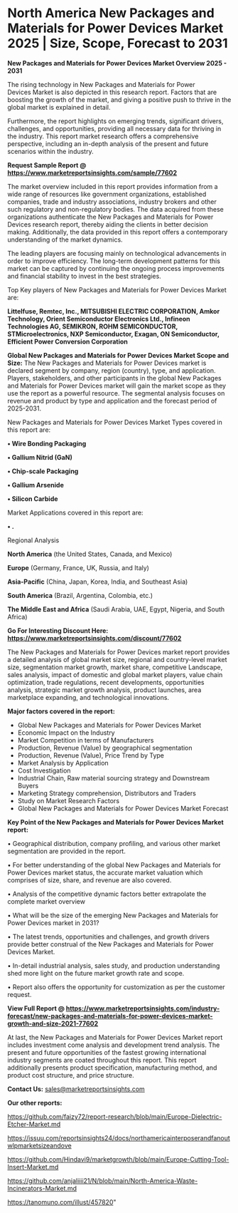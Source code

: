 # North America New Packages and Materials for Power Devices Market 2025 | Size, Scope, Forecast to 2031

<Strong> New Packages and Materials for Power Devices Market Overview 2025 - 2031</strong>

The rising technology in New Packages and Materials for Power Devices Market is also depicted in this research report. Factors that are boosting the growth of the market, and giving a positive push to thrive in the global market is explained in detail.

Furthermore, the report highlights on emerging trends, significant drivers, challenges, and opportunities, providing all necessary data for thriving in the industry. This report market research offers a comprehensive perspective, including an in-depth analysis of the present and future scenarios within the industry.

<strong>Request Sample Report @ <a href=https://www.marketreportsinsights.com/sample/77602>https://www.marketreportsinsights.com/sample/77602</a></strong>

The market overview included in this report provides information from a wide range of resources like government organizations, established companies, trade and industry associations, industry brokers and other such regulatory and non-regulatory bodies. The data acquired from these organizations authenticate the New Packages and Materials for Power Devices research report, thereby aiding the clients in better decision making. Additionally, the data provided in this report offers a contemporary understanding of the market dynamics.

The leading players are focusing mainly on technological advancements in order to improve efficiency. The long-term development patterns for this market can be captured by continuing the ongoing process improvements and financial stability to invest in the best strategies.

Top Key players of New Packages and Materials for Power Devices Market are:

<strong>Littelfuse, Remtec, Inc., MITSUBISHI ELECTRIC CORPORATION, Amkor Technology, Orient Semiconductor Electronics Ltd., Infineon Technologies AG, SEMIKRON, ROHM SEMICONDUCTOR, STMicroelectronics, NXP Semiconductor, Exagan, ON Semiconductor, Efficient Power Conversion Corporation</strong>

<strong><b>Global New Packages and Materials for Power Devices Market Scope and Size:</b></strong>
The New Packages and Materials for Power Devices market is declared segment by company, region (country), type, and application. Players, stakeholders, and other participants in the global New Packages and Materials for Power Devices market will gain the market scope as they use the report as a powerful resource. The segmental analysis focuses on revenue and product by type and application and the forecast period of 2025-2031.

New Packages and Materials for Power Devices Market Types covered in this report are:

<strong>• Wire Bonding Packaging

• Gallium Nitrid (GaN)

• Chip-scale Packaging

• Gallium Arsenide

• Silicon Carbide</strong>

Market Applications covered in this report are:

<strong>• .</strong> 

Regional Analysis

<strong>North America</strong> (the United States, Canada, and Mexico)

<strong>Europe</strong> (Germany, France, UK, Russia, and Italy)

<strong>Asia-Pacific</strong> (China, Japan, Korea, India, and Southeast Asia)

<strong>South America</strong> (Brazil, Argentina, Colombia, etc.)

<strong>The Middle East and Africa</strong> (Saudi Arabia, UAE, Egypt, Nigeria, and South Africa)

<strong>Go For Interesting Discount Here: <a href=https://www.marketreportsinsights.com/discount/77602>https://www.marketreportsinsights.com/discount/77602</a></strong>

The New Packages and Materials for Power Devices market report provides a detailed analysis of global market size, regional and country-level market size, segmentation market growth, market share, competitive Landscape, sales analysis, impact of domestic and global market players, value chain optimization, trade regulations, recent developments, opportunities analysis, strategic market growth analysis, product launches, area marketplace expanding, and technological innovations.

<strong><b>Major factors covered in the report:</b></strong>
<ul>
  <li>Global New Packages and Materials for Power Devices Market </li>
  <li>Economic Impact on the Industry</li>
  <li>Market Competition in terms of Manufacturers</li>
  <li>Production, Revenue (Value) by geographical segmentation</li>
  <li>Production, Revenue (Value), Price Trend by Type</li>
  <li>Market Analysis by Application</li>
  <li>Cost Investigation</li>
  <li>Industrial Chain, Raw material sourcing strategy and Downstream Buyers</li>
  <li>Marketing Strategy comprehension, Distributors and Traders</li>
  <li>Study on Market Research Factors</li>
  <li>Global New Packages and Materials for Power Devices Market Forecast</li>
</ul>

<strong><b>Key Point of the New Packages and Materials for Power Devices Market report:</b></strong>

• Geographical distribution, company profiling, and various other market segmentation are provided in the report.

• For better understanding of the global New Packages and Materials for Power Devices market status, the accurate market valuation which comprises of size, share, and revenue are also covered.

• Analysis of the competitive dynamic factors better extrapolate the complete market overview

• What will be the size of the emerging New Packages and Materials for Power Devices market in 2031?

• The latest trends, opportunities and challenges, and growth drivers provide better construal of the New Packages and Materials for Power Devices Market.

• In-detail industrial analysis, sales study, and production understanding shed more light on the future market growth rate and scope.

• Report also offers the opportunity for customization as per the customer request.

<strong><b>View Full Report @ <a href=https://www.marketreportsinsights.com/industry-forecast/new-packages-and-materials-for-power-devices-market-growth-and-size-2021-77602>https://www.marketreportsinsights.com/industry-forecast/new-packages-and-materials-for-power-devices-market-growth-and-size-2021-77602</a></b></strong>


At last, the New Packages and Materials for Power Devices Market report includes investment come analysis and development trend analysis. The present and future opportunities of the fastest growing international industry segments are coated throughout this report. This report additionally presents product specification, manufacturing method, and product cost structure, and price structure.

<strong>Contact Us:</strong>
sales@marketreportsinsights.com

<strong>Our other reports:</strong>

<a href=https://github.com/faizy72/report-research/blob/main/Europe-Dielectric-Etcher-Market.md>https://github.com/faizy72/report-research/blob/main/Europe-Dielectric-Etcher-Market.md</a>

<a href=https://issuu.com/reportsinsights24/docs/northamericainterposerandfanoutwlpmarketsizeandove>https://issuu.com/reportsinsights24/docs/northamericainterposerandfanoutwlpmarketsizeandove</a>

<a href=https://github.com/Hindavi9/marketgrowth/blob/main/Europe-Cutting-Tool-Insert-Market.md>https://github.com/Hindavi9/marketgrowth/blob/main/Europe-Cutting-Tool-Insert-Market.md</a>

<a href=https://github.com/anjaliiii21/N/blob/main/North-America-Waste-Incinerators-Market.md>https://github.com/anjaliiii21/N/blob/main/North-America-Waste-Incinerators-Market.md</a>

<a href=https://tanomuno.com/illust/457820>https://tanomuno.com/illust/457820</a>"
